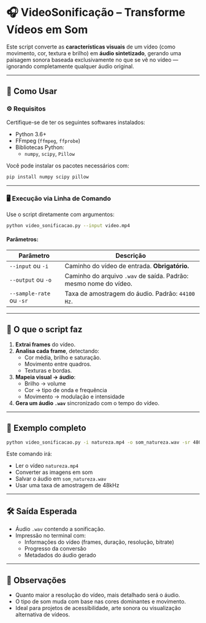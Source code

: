 
# 🎧 VideoSonificação – Transforme Vídeos em Som

Este script converte as **características visuais** de um vídeo (como movimento, cor, textura e brilho) em **áudio sintetizado**, gerando uma paisagem sonora baseada exclusivamente no que se vê no vídeo — ignorando completamente qualquer áudio original.

---

## 🚀 Como Usar

### ⚙️ Requisitos

Certifique-se de ter os seguintes softwares instalados:

- Python 3.6+
- FFmpeg (`ffmpeg`, `ffprobe`)
- Bibliotecas Python:
  - `numpy`, `scipy`, `Pillow`

Você pode instalar os pacotes necessários com:

```bash
pip install numpy scipy pillow
```

---

### 🖥️ Execução via Linha de Comando

Use o script diretamente com argumentos:

```bash
python video_sonificacao.py --input video.mp4
```

#### Parâmetros:

| Parâmetro              | Descrição                                                                 |
|------------------------|--------------------------------------------------------------------------|
| `--input` ou `-i`      | Caminho do vídeo de entrada. **Obrigatório.**                            |
| `--output` ou `-o`     | Caminho do arquivo `.wav` de saída. Padrão: mesmo nome do vídeo.         |
| `--sample-rate` ou `-sr` | Taxa de amostragem do áudio. Padrão: `44100 Hz`.                         |

---

## 🧠 O que o script faz

1. **Extrai frames** do vídeo.
2. **Analisa cada frame**, detectando:
   - Cor média, brilho e saturação.
   - Movimento entre quadros.
   - Texturas e bordas.
3. **Mapeia visual → áudio**:
   - Brilho → volume
   - Cor → tipo de onda e frequência
   - Movimento → modulação e intensidade
4. **Gera um áudio `.wav`** sincronizado com o tempo do vídeo.

---

## 🧾 Exemplo completo

```bash
python video_sonificacao.py -i natureza.mp4 -o som_natureza.wav -sr 48000
```

Este comando irá:
- Ler o vídeo `natureza.mp4`
- Converter as imagens em som
- Salvar o áudio em `som_natureza.wav`
- Usar uma taxa de amostragem de 48kHz

---

## 🛠️ Saída Esperada

- Áudio `.wav` contendo a sonificação.
- Impressão no terminal com:
  - Informações do vídeo (frames, duração, resolução, bitrate)
  - Progresso da conversão
  - Metadados do áudio gerado

---

## 📌 Observações

- Quanto maior a resolução do vídeo, mais detalhado será o áudio.
- O tipo de som muda com base nas cores dominantes e movimento.
- Ideal para projetos de acessibilidade, arte sonora ou visualização alternativa de vídeos.
